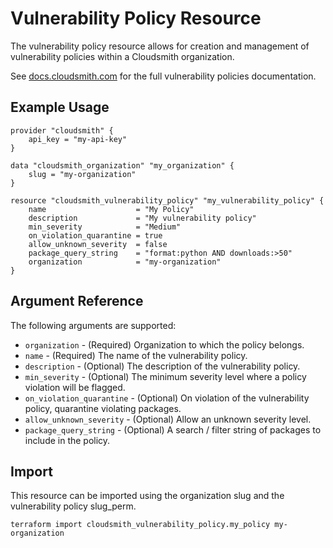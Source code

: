 # Vulnerability Policy Resource

The vulnerability policy resource allows for creation and management of vulnerability policies within a Cloudsmith organization.

See [docs.cloudsmith.com](https://docs.cloudsmith.com/policy-management/vulnerability-policy) for the full vulnerability policies documentation.

## Example Usage

```hcl
provider "cloudsmith" {
    api_key = "my-api-key"
}

data "cloudsmith_organization" "my_organization" {
    slug = "my-organization"
}

resource "cloudsmith_vulnerability_policy" "my_vulnerability_policy" {
    name                    = "My Policy"
    description             = "My vulnerability policy"
    min_severity            = "Medium"
    on_violation_quarantine = true
    allow_unknown_severity  = false
    package_query_string    = "format:python AND downloads:>50"
    organization            = "my-organization"
}
```

## Argument Reference

The following arguments are supported:

* `organization` - (Required) Organization to which the policy belongs.
* `name` - (Required) The name of the vulnerability policy.
* `description` - (Optional) The description of the vulnerability policy.
* `min_severity` - (Optional) The minimum severity level where a policy violation will be flagged.
* `on_violation_quarantine` - (Optional) On violation of the vulnerability policy, quarantine violating packages.
* `allow_unknown_severity` - (Optional) Allow an unknown severity level.
* `package_query_string` - (Optional) A search / filter string of packages to include in the policy.

## Import

This resource can be imported using the organization slug and the vulnerability policy slug_perm.

```shell
terraform import cloudsmith_vulnerability_policy.my_policy my-organization
```
